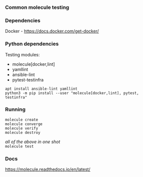 ### Common molecule testing

### Dependencies 


Docker - https://docs.docker.com/get-docker/


### Python dependencies
Testing modules:
  - molecule[docker,lint]
  - yamllint 
  - ansible-lint
  - pytest-testinfra


```
apt install ansible-lint yamllint
python3 -m pip install --user "molecule[docker,lint], pytest, testinfra"
```

### Running
`molecule create`   
`molecule converge`    
`molecule verify`    
`molecule destroy`    

*all of the above in one shot*   
`molecule test` 

### Docs
https://molecule.readthedocs.io/en/latest/